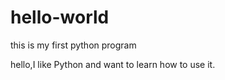 # hello-world
this is my first python program

hello,I like Python and want to learn how to use it.
